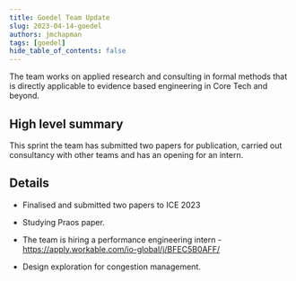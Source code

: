 ```yaml
---
title: Goedel Team Update
slug: 2023-04-14-goedel
authors: jmchapman
tags: [goedel]
hide_table_of_contents: false
---
```


The team works on applied research and consulting in formal methods
that is directly applicable to evidence based engineering in Core Tech
and beyond.

## High level summary

This sprint the team has submitted two papers for publication, carried
out consultancy with other teams and has an opening for an intern.

## Details

* Finalised and submitted two papers to ICE 2023

* Studying Praos paper.

* The team is hiring a performance engineering intern - https://apply.workable.com/io-global/j/BFEC5B0AFF/

* Design exploration for congestion management.